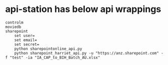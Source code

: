# api-station has below api wrappings
    controlm 
    moviedb
    sharepoint
        set user=  
        set email=
        set secret=
        python sharepointonline_api.py
        python sharepoint_harriet_api.py -u "https://anz.sharepoint.com" -f "test" -ia "IA_CAP_to_BIH_Batch_AU.xlsx"

